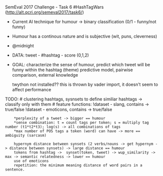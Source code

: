 SemEval 2017 Challenge - Task 6
#HashTagWars (http://alt.qcri.org/semeval2017/task6/)

 - Current AI technique for humour -> binary classification (0/1 - funny/not funny)
 - Humour has a continous nature and is subjective (wit, puns, cleverness)
 - @midnight
 - DATA: tweet - #hashtag - score (0,1,2)
 - GOAL: characterize the sense of humour, predict which tweet will be funny within the hashtag (theme)
    predictive model, pairwise comparison, external knowledge


    twython not installed?? this is thrown by vader import, it doesn't seem to affect performance

TODO:
    # clustering hashtags, sysnsets to define similiar hashtags -> classify only with them
    # feature functions:
        !dataset - slang, contains -> true/false
        !dataset - emoticons, contains -> true/false

        *perplexity of a tweet -> bigger == humour
        *sense combination: t = count tags per token; s = multiply tag number (t1*t2*t3); log(s) -> all combinations of tags
        *max number of POS tags a token (word) can have -> more == ambiguity (sarcasm)

        hypernym distance between synsets (2 verbs/nouns -> get hypernym -> distance between synsets) -> large distance == humour
        tokens from hashtag ->  synset(token, tweet) -> wup_similarity -> max -> semantic relatedness -> lower == humour
        use of emoticons
        repetition: the minimum meaning distance of word pairs in a sentence.
